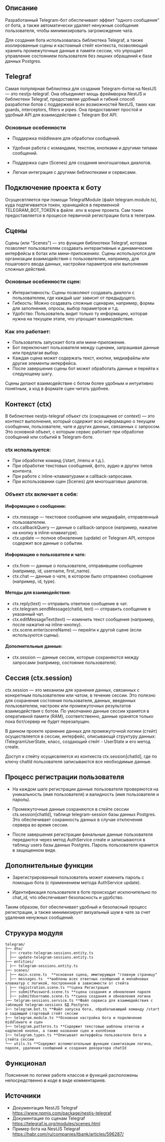 ## Описание

Разработанный Telegram-бот обеспечивает эффект "одного сообщения" от бота, а также автоматически удаляет ненужные сообщения пользователя, чтобы минимизировать загромождение чата.

Для создания бота использовалась библиотека Telegraf, а также изолированные сцены и кастомный стейт контекста, позволяющий хранить промежуточные данные в памяти сессии, что упрощает управление состоянием пользователя без лишних обращений к базе данных Postgres.

## Telegraf
Самая популярная библиотека для создания Telegram-ботов на NestJS — это nestjs-telegraf. Она объединяет мощь фреймворка NestJS и библиотеки Telegraf, предоставляя удобный и гибкий способ разработки ботов с поддержкой всех возможностей NestJS, таких как guards, interceptors, filters и pipes. Она предоставляет простой и удобный API для взаимодействия с Telegram Bot API. 



### Основные особенности

- Поддержка middleware для обработки сообщений.

- Удобная работа с командами, текстом, кнопками и другими типами сообщений.

- Поддержка сцен (Scenes) для создания многошаговых диалогов.

- Легкая интеграция с другими библиотеками и сервисами.

## Подключение проекта к боту
Осущесвтляется при помощи TelegrafModule (файл telegram.module.ts), куда подтягивается токен, хранящийся в переменной TELEGRAM_BOT_TOKEN в файле .env в корне проекта. 
Сам токен предоставляется в процессе первичной регистрации бота в телеграм. 

## Сцены 
Cцены (или "Scenes") — это функция библиотеки Telegraf, которая позволяет пользователям создавать интерактивные и динамические интерфейсы в ботах или мини-приложениях. Сцены используются для организации взаимодействия с пользователем, например, для пошагового ввода данных, настройки параметров или выполнения сложных действий.

### Основные особенности сцен:
- Интерактивность: Сцены позволяют создавать диалоги с пользователем, где каждый шаг зависит от предыдущего.
- Гибкость: Можно создавать сложные сценарии, например, формы для заполнения, опросы, выбор параметров и т.д.
- Удобство: Пользователь видит только ту информацию, которая нужна на текущем этапе, что упрощает взаимодействие.

### Как это работает:
- Пользователь запускает бота или мини-приложение.
- Бот переключает пользователя между сценами, запрашивая данные или предлагая выбор.
- Каждая сцена может содержать текст, кнопки, медиафайлы или другие элементы интерфейса.
- После завершения сцены бот может обработать данные и перейти к следующему шагу.

Сцены делают взаимодействие с ботом более удобным и интуитивно понятным, а код в формате сцен читать удобнее.


## Контекст (ctx)
В библиотеке nestjs-telegraf объект ctx (сокращение от context) — это контекст выполнения, который содержит всю информацию о текущем сообщении, пользователе, чате и других данных, связанных с запросом. Это основной объект, с которым сервис работает при обработке сообщений или событий в Telegram-боте.

### ctx используется: 
- При обработке команд (/start, /menu и т.д.).
- При обработке текстовых сообщений, фото, аудио и других типов контента.
- При работе с inline-клавиатурами и callback-запросами.
- При использовании сцен (Scenes) для многошаговых диалогов.

### Объект ctx включает в себя:

#### Информацию о сообщении:

- ctx.message — текстовое сообщение или медиафайл, отправленный пользователем.
- ctx.callbackQuery — данные о callback-запросе (например, нажатие на кнопку в inline-клавиатуре).
- ctx.update — полное обновление (update) от Telegram API, которое содержит все данные о событии.

#### Информацию о пользователе и чате:
- ctx.from — данные о пользователе, отправившем сообщение (например, id, username, first_name).
- ctx.chat — данные о чате, в котором было отправлено сообщение (например, id, type).

#### Методы для взаимодействия:
- ctx.reply(text) — отправить ответное сообщение в чат.
- ctx.telegram.sendMessage(chatId, text) — отправить сообщение в указанный чат.
- ctx.editMessageText(text) — изменить текст сообщения (например, после нажатия на inline-кнопку).
- ctx.scene.enter(sceneName) — перейти к другой сцене (если используются сцены).

#### Дополнительные данные:
- ctx.session — данные сессии, которые сохраняются между запросами (например, состояние пользователя).

## Сессия (ctx.session)
ctx.session — это механизм для хранения данных, связанных с конкретным пользователем или чатом, в течение сессии. Это полезно для сохранения состояния пользователя, данных, введенных пользователем, настроек или промежуточных результатов взаимодействия с ботом. По умолчанию данные сессии хранятся в оперативной памяти (RAM), соответственно, данные хранятся только пока бот/сервер не будет перезапущен.

В данном проекте хранение данных для промежуточной логики (стейт) осуществляется в сессии, интерфейс, описывающй структуру данных: ITelegramUserState, класс, создающий стейт - UserState и его метод create.

Доступ к стейту осущесвляется из конткеста ctx.session\[chatId\], где по ключу chatId пользователя записываются все необходимые данные. 


## Процесс регистрации пользователя

- На каждом шаге регистрации данные пользователя проверяются на уникальность (имя пользователя) и валидность (имя пользователя и пароль).

- Промежуточные данные сохраняются в стейте сессии cts.session\[chatId\], таблице telegram-session базы данных Postgres. Это обеспечивает сохранность данных в случае отключения сервера во время сессии.

- После завершения регистрации финальные данные пользователя передаются через метод AuthService create и записываются в таблицу users базы данных Postgres. Пароль пользователя хранится в защищенном виде.

## Дополнительные функции

- Зарегистрированный пользователь может изменить пароль с помощью бота (с применением метода AuthService update).

- Идентификация пользователя в боте происходит исключительно по chat_id, что обеспечивает безопасность и удобство.

Таким образом, бот обеспечивает удобный и безопасный процесс регистрации, а также минимизирует визуальный шум в чате за счет удаления ненужных сообщений.

## Струкура модуля

```text
telegram/
├── dto/
│ ├── create-telegram-sessions.entity.ts
│ ├── update-telegram-sessions.entity.ts
├── entities/
│ ├── telegram-sessions.entity.ts
├── scenes/
│ ├── main.scene.ts  **основная сцена, имитирующая "главную страницу"
│ ├── messages.ts  **шаблоны всех ответных сообщений и инлайновых клавиатур с логикой, построенной в зависимости от стейта
│ ├── registration.scene.ts **сцена Регистрация 
│ ├── submitPassword.scene.ts **сцена создания и обновления пароля
│ ├── submitUsername.scene.ts **сцена создания и обновления логина
├── telgram-sessions.service.ts **Файл сервиса для взаимодействия с таблицей telegram-sessions БД Postgres
├── telegram.bot.ts **Файл запуска бота, обрабатывающий команду /start и задающий стартовый стейт сессии
├── telegram.module.ts **Основная настройка бота и подключение middleware и сцен
├── telegram.patterns.ts **Содержит текстовые шаблоны ответов и надписей кнопок, а также названия сцен и коллбэков
├── telegram.types.ts **Описывает интерфейсы пользователя бота и стейта сессии
└── utils.ts **Содержит вспомогательные функции санитизации логина, пароля, удаления сообщений и создания декоратора chatId
```

## Функционал
Пояснения по логике работе классов и функций расположены непосредственно в коде в виде комментариев. 

## Источники
- Документация NestJS Telegraf  https://www.npmjs.com/package/nestjs-telegraf 
- Документация по сценам Telegraf https://telegraf.js.org/modules/scenes.html 
- Пример бота на NestJS Telegraf https://habr.com/ru/companies/tbank/articles/596287/ 

